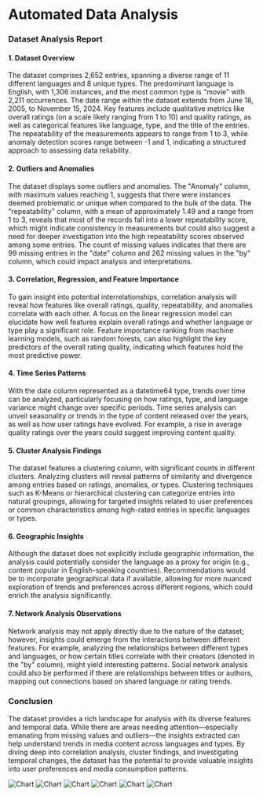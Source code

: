 # Automated Data Analysis

### Dataset Analysis Report

#### 1. Dataset Overview
The dataset comprises 2,652 entries, spanning a diverse range of 11 different languages and 8 unique types. The predominant language is English, with 1,306 instances, and the most common type is "movie" with 2,211 occurrences. The date range within the dataset extends from June 18, 2005, to November 15, 2024. Key features include qualitative metrics like overall ratings (on a scale likely ranging from 1 to 10) and quality ratings, as well as categorical features like language, type, and the title of the entries. The repeatability of the measurements appears to range from 1 to 3, while anomaly detection scores range between -1 and 1, indicating a structured approach to assessing data reliability.

#### 2. Outliers and Anomalies
The dataset displays some outliers and anomalies. The "Anomaly" column, with maximum values reaching 1, suggests that there were instances deemed problematic or unique when compared to the bulk of the data. The "repeatability" column, with a mean of approximately 1.49 and a range from 1 to 3, reveals that most of the records fall into a lower repeatability score, which might indicate consistency in measurements but could also suggest a need for deeper investigation into the high repeatability scores observed among some entries. The count of missing values indicates that there are 99 missing entries in the "date" column and 262 missing values in the "by" column, which could impact analysis and interpretations.

#### 3. Correlation, Regression, and Feature Importance
To gain insight into potential interrelationships, correlation analysis will reveal how features like overall ratings, quality, repeatability, and anomalies correlate with each other. A focus on the linear regression model can elucidate how well features explain overall ratings and whether language or type play a significant role. Feature importance ranking from machine learning models, such as random forests, can also highlight the key predictors of the overall rating quality, indicating which features hold the most predictive power.

#### 4. Time Series Patterns
With the date column represented as a datetime64 type, trends over time can be analyzed, particularly focusing on how ratings, type, and language variance might change over specific periods. Time series analysis can unveil seasonality or trends in the type of content released over the years, as well as how user ratings have evolved. For example, a rise in average quality ratings over the years could suggest improving content quality.

#### 5. Cluster Analysis Findings
The dataset features a clustering column, with significant counts in different clusters. Analyzing clusters will reveal patterns of similarity and divergence among entries based on ratings, anomalies, or types. Clustering techniques such as K-Means or hierarchical clustering can categorize entries into natural groupings, allowing for targeted insights related to user preferences or common characteristics among high-rated entries in specific languages or types.

#### 6. Geographic Insights
Although the dataset does not explicitly include geographic information, the analysis could potentially consider the language as a proxy for origin (e.g., content popular in English-speaking countries). Recommendations would be to incorporate geographical data if available, allowing for more nuanced exploration of trends and preferences across different regions, which could enrich the analysis significantly.

#### 7. Network Analysis Observations
Network analysis may not apply directly due to the nature of the dataset; however, insights could emerge from the interactions between different features. For example, analyzing the relationships between different types and languages, or how certain titles correlate with their creators (denoted in the "by" column), might yield interesting patterns. Social network analysis could also be performed if there are relationships between titles or authors, mapping out connections based on shared language or rating trends.

### Conclusion
The dataset provides a rich landscape for analysis with its diverse features and temporal data. While there are areas needing attention—especially emanating from missing values and outliers—the insights extracted can help understand trends in media content across languages and types. By diving deep into correlation analysis, cluster findings, and investigating temporal changes, the dataset has the potential to provide valuable insights into user preferences and media consumption patterns.

![Chart](correlation_heatmap.png)
![Chart](histogram_overall.png)
![Chart](histogram_quality.png)
![Chart](histogram_repeatability.png)
![Chart](histogram_Anomaly.png)
![Chart](histogram_Cluster.png)
